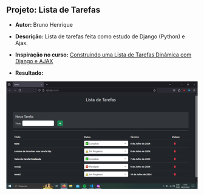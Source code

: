 ## Projeto: Lista de Tarefas

- **Autor:** Bruno Henrique

- **Descrição:** Lista de tarefas feita como estudo de Django (Python) e Ajax.

- **Inspiração no curso:** [Construindo uma Lista de Tarefas Dinâmica com Django e AJAX
](https://www.udemy.com/share/10bmMZ3@n0beaSF0q5bUpXG2O7z49jOkNs43gPu5hpbFYDybbaowHVv-NOY9gy4xkIPgWMVB/)

- **Resultado:**

![Tela Inicial](image.png)